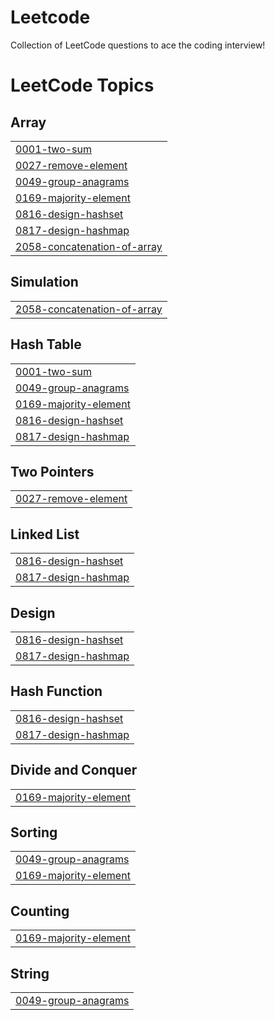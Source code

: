 # Leetcode
Collection of LeetCode questions to ace the coding interview!

<!---LeetCode Topics Start-->
# LeetCode Topics
## Array
|  |
| ------- |
| [0001-two-sum](https://github.com/davewdh/leetcode/tree/master/0001-two-sum) |
| [0027-remove-element](https://github.com/davewdh/leetcode/tree/master/0027-remove-element) |
| [0049-group-anagrams](https://github.com/davewdh/leetcode/tree/master/0049-group-anagrams) |
| [0169-majority-element](https://github.com/davewdh/leetcode/tree/master/0169-majority-element) |
| [0816-design-hashset](https://github.com/davewdh/leetcode/tree/master/0816-design-hashset) |
| [0817-design-hashmap](https://github.com/davewdh/leetcode/tree/master/0817-design-hashmap) |
| [2058-concatenation-of-array](https://github.com/davewdh/leetcode/tree/master/2058-concatenation-of-array) |
## Simulation
|  |
| ------- |
| [2058-concatenation-of-array](https://github.com/davewdh/leetcode/tree/master/2058-concatenation-of-array) |
## Hash Table
|  |
| ------- |
| [0001-two-sum](https://github.com/davewdh/leetcode/tree/master/0001-two-sum) |
| [0049-group-anagrams](https://github.com/davewdh/leetcode/tree/master/0049-group-anagrams) |
| [0169-majority-element](https://github.com/davewdh/leetcode/tree/master/0169-majority-element) |
| [0816-design-hashset](https://github.com/davewdh/leetcode/tree/master/0816-design-hashset) |
| [0817-design-hashmap](https://github.com/davewdh/leetcode/tree/master/0817-design-hashmap) |
## Two Pointers
|  |
| ------- |
| [0027-remove-element](https://github.com/davewdh/leetcode/tree/master/0027-remove-element) |
## Linked List
|  |
| ------- |
| [0816-design-hashset](https://github.com/davewdh/leetcode/tree/master/0816-design-hashset) |
| [0817-design-hashmap](https://github.com/davewdh/leetcode/tree/master/0817-design-hashmap) |
## Design
|  |
| ------- |
| [0816-design-hashset](https://github.com/davewdh/leetcode/tree/master/0816-design-hashset) |
| [0817-design-hashmap](https://github.com/davewdh/leetcode/tree/master/0817-design-hashmap) |
## Hash Function
|  |
| ------- |
| [0816-design-hashset](https://github.com/davewdh/leetcode/tree/master/0816-design-hashset) |
| [0817-design-hashmap](https://github.com/davewdh/leetcode/tree/master/0817-design-hashmap) |
## Divide and Conquer
|  |
| ------- |
| [0169-majority-element](https://github.com/davewdh/leetcode/tree/master/0169-majority-element) |
## Sorting
|  |
| ------- |
| [0049-group-anagrams](https://github.com/davewdh/leetcode/tree/master/0049-group-anagrams) |
| [0169-majority-element](https://github.com/davewdh/leetcode/tree/master/0169-majority-element) |
## Counting
|  |
| ------- |
| [0169-majority-element](https://github.com/davewdh/leetcode/tree/master/0169-majority-element) |
## String
|  |
| ------- |
| [0049-group-anagrams](https://github.com/davewdh/leetcode/tree/master/0049-group-anagrams) |
<!---LeetCode Topics End-->